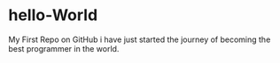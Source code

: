 # hello-World
My First Repo on GitHub
i have just started the journey of becoming the best programmer in the world.

